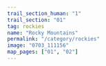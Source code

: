 ```yaml
---
trail_section_human: "1"
trail_section: "01"
tag: rockies
name: "Rocky Mountains"
permalink: "/category/rockies"
image: "0703_111156"
map_pages: ["01", "02"]
---
```

